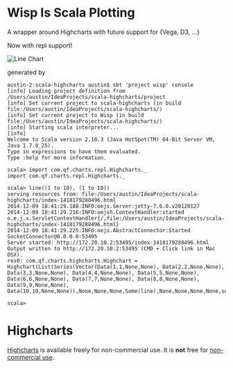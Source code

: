 Wisp Is Scala Plotting
================

A wrapper around Highcharts with future support for {Vega, D3, ...}

Now with repl support!

![Line Chart](https://github.com/quantifind/scala-highcharts/blob/master/images/line.png)

generated by

```
austin-2:scala-highcharts austin$ sbt 'project wisp' console
[info] Loading project definition from /Users/austin/IdeaProjects/scala-highcharts/project
[info] Set current project to scala-highcharts (in build file:/Users/austin/IdeaProjects/scala-highcharts/)
[info] Set current project to Wisp (in build file:/Users/austin/IdeaProjects/scala-highcharts/)
[info] Starting scala interpreter...
[info]
Welcome to Scala version 2.10.3 (Java HotSpot(TM) 64-Bit Server VM, Java 1.7.0_25).
Type in expressions to have them evaluated.
Type :help for more information.

scala> import com.qf.charts.repl.Highcharts._
import com.qf.charts.repl.Highcharts._

scala> line((1 to 10), (1 to 10))
serving resources from: file:/Users/austin/IdeaProjects/scala-highcharts/index-1418179288496.html
2014-12-09 18:41:29.188:INFO:oejs.Server:jetty-7.6.0.v20120127
2014-12-09 18:41:29.216:INFO:oejsh.ContextHandler:started o.e.j.s.ServletContextHandler{/,file:/Users/austin/IdeaProjects/scala-highcharts/index-1418179288496.html}
2014-12-09 18:41:29.225:INFO:oejs.AbstractConnector:Started SocketConnector@0.0.0.0:53495
Server started: http://172.20.10.2:53495/index-1418179288496.html
Output written to http://172.20.10.2:53495 (CMD + Click link in Mac OSX).
res0: com.qf.charts.highcharts.Highchart = Highchart(List(Series(Vector(Data(1,1,None,None), Data(2,2,None,None), Data(3,3,None,None), Data(4,4,None,None), Data(5,5,None,None), Data(6,6,None,None), Data(7,7,None,None), Data(8,8,None,None), Data(9,9,None,None), Data(10,10,None,None)),None,None,None,Some(line),None,None,None,None,series)),Some(Title(,None,None,None,None,None,None,None,title)),None,None,Some(Credits(None,,None,None,)),Some(Exporting(chart,None,None,None,None,None,None)),Some(Legend(None,None,None,Some(false),None,None,None,None,None,None,None,None,None,None,None,None,None,None,None,None,None)),None,true,None,None,Some([Lcom.qf.charts.highcharts.Axis;@40dc66ae))

scala>
```

Highcharts
==========

[Highcharts](http://www.highcharts.com/) is available freely for non-commercial use. It is **not** free for [non-commercial use](http://shop.highsoft.com/faq/non-commercial#what-is-non-commercial).

